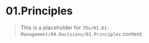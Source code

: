 # 01.Principles

> This is a placeholder for `7Ds/01.D1-Management/04.Decisions/01.Principles` content.
